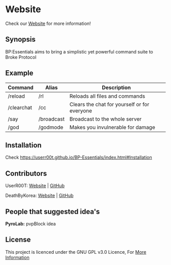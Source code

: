 # Website

Check our [Website](https://userr00t.github.io/BP-Essentials/) for more information!


## Synopsis

BP:Essentials aims to bring a simplistic yet powerful command suite to Broke Protocol

## Example

|  Command | Alias  |  Description |
|---|---|---|
| /reload	  |  /rl	 | Reloads all files and commands  |
| /clearchat	  |  /cc	 |  Clears the chat for yourself or for everyone |
| /say	  | /broadcast   |  Broadcast to the whole server  |
| /god	  | /godmode	  | Makes you invulnerable for damage  |


## Installation

Check https://userr00t.github.io/BP-Essentials/index.html#Installation



## Contributors

UserR00T: [Website](https://UserR00T.com) | [GitHub](https://github.com/UserR00T)

DeathByKorea: [Website](https://DeathByKorea.uk) | [GitHub](https://github.com/DeathByKorea)

## People that suggested idea's

**PyroLab:** pvpBlock idea

## License

This project is licenced under the GNU GPL v3.0 Licence, For [More Information](https://choosealicense.com/licenses/gpl-3.0/)
